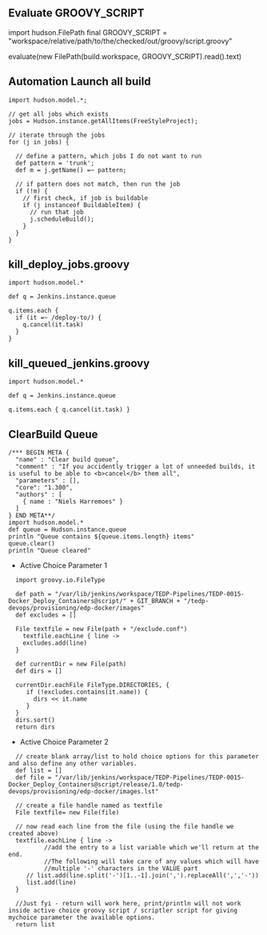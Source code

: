 ## Evaluate GROOVY_SCRIPT

  import hudson.FilePath
  final GROOVY_SCRIPT = "workspace/relative/path/to/the/checked/out/groovy/script.groovy"

evaluate(new FilePath(build.workspace, GROOVY_SCRIPT).read().text)

## Automation Launch all build

    import hudson.model.*;

    // get all jobs which exists    
    jobs = Hudson.instance.getAllItems(FreeStyleProject);

    // iterate through the jobs
    for (j in jobs) {

      // define a pattern, which jobs I do not want to run
      def pattern = 'trunk';
      def m = j.getName() =~ pattern;

      // if pattern does not match, then run the job
      if (!m) {
        // first check, if job is buildable
        if (j instanceof BuildableItem) {
          // run that job
          j.scheduleBuild();
        }
      }
    }

## kill_deploy_jobs.groovy
    import hudson.model.*

    def q = Jenkins.instance.queue

    q.items.each {
      if (it =~ /deploy-to/) {
        q.cancel(it.task)
      }
    }

## kill_queued_jenkins.groovy
    import hudson.model.*

    def q = Jenkins.instance.queue

    q.items.each { q.cancel(it.task) }

## ClearBuild Queue
    /*** BEGIN META {
      "name" : "Clear build queue",
      "comment" : "If you accidently trigger a lot of unneeded builds, it is useful to be able to <b>cancel</b> them all",
      "parameters" : [],
      "core": "1.300",
      "authors" : [
        { name : "Niels Harremoes" }
      ]
    } END META**/
    import hudson.model.*
    def queue = Hudson.instance.queue
    println "Queue contains ${queue.items.length} items"
    queue.clear()
    println "Queue cleared"
    
   
- Active Choice Parameter 1
```
  import groovy.io.FileType

  def path = "/var/lib/jenkins/workspace/TEDP-Pipelines/TEDP-0015-Docker_Deploy_Containers@script/" + GIT_BRANCH + "/tedp-devops/provisioning/edp-docker/images"
  def excludes = []

  File textfile = new File(path + "/exclude.conf") 
    textfile.eachLine { line -> 
    excludes.add(line)
  }

  def currentDir = new File(path)
  def dirs = []

  currentDir.eachFile FileType.DIRECTORIES, {
     if (!excludes.contains(it.name)) {
       dirs << it.name
     }
  }
  dirs.sort()
  return dirs
```

- Active Choice Parameter  2
```
  // create blank array/list to hold choice options for this parameter and also define any other variables.
  def list = []
  def file = "/var/lib/jenkins/workspace/TEDP-Pipelines/TEDP-0015-Docker_Deploy_Containers@script/release/1.0/tedp-devops/provisioning/edp-docker/images.lst"

  // create a file handle named as textfile 
  File textfile= new File(file) 

  // now read each line from the file (using the file handle we created above)
  textfile.eachLine { line -> 
          //add the entry to a list variable which we'll return at the end. 
          //The following will take care of any values which will have 
          //multiple '-' characters in the VALUE part 
     // list.add(line.split('-')[1..-1].join(',').replaceAll(',','-'))
     list.add(line)
  }

  //Just fyi - return will work here, print/println will not work inside active choice groovy script / scriptler script for giving mychoice parameter the available options.
  return list
```
